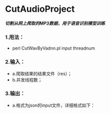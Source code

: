 # CutAudioProject
***切割从网上爬取的MP3数据，用于语音识别模型训练***

### 1.用法：
- perl CutWavByVadnn.pl input threadnum

### 2.输入：
- a.爬取结果的结果文件（res）；
- b.并发线程数；

### 3.输出：
- a.格式为json的input文件，详细格式如下：
```


```

